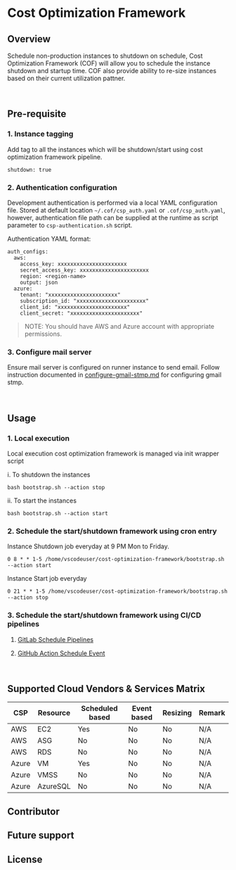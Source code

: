 # Cost Optimization Framework


## Overview
Schedule non-production instances to shutdown on schedule, Cost Optimization Framework (COF) will allow you to schedule the instance shutdown and startup time. COF also provide ability to re-size instances based on their current utilization pattner.

<br>

## Pre-requisite

### 1. Instance tagging
Add tag to all the instances which will be shutdown/start using cost optimization framework pipeline.
```
shutdown: true
```

### 2. Authentication configuration
Development authentication is performed via a local YAML configuration file. Stored at default location `~/.cof/csp_auth.yaml` or `.cof/csp_auth.yaml`, however, authentication file path can be supplied at the runtime as script parameter to `csp-authentication.sh` script.

Authentication YAML format:
```
auth_configs:
  aws:
    access_key: xxxxxxxxxxxxxxxxxxxxxx
    secret_access_key: xxxxxxxxxxxxxxxxxxxxxx
    region: <region-name>
    output: json
  azure:
    tenant: "xxxxxxxxxxxxxxxxxxxxxx"
    subscription_id: "xxxxxxxxxxxxxxxxxxxxxx"
    client_id: "xxxxxxxxxxxxxxxxxxxxxx"
    client_secret: "xxxxxxxxxxxxxxxxxxxxxx"
```

> NOTE: You should have AWS and Azure account with appropriate permissions.


### 3. Configure mail server 

Ensure mail server is configured on runner instance to send email. Follow instruction documented in [configure-gmail-stmp.md](./docs/configure-gmail-stmp.md) for configuring gmail stmp.

<br>

## Usage

### 1. Local execution 
Local execution cost optimization framework is managed via init wrapper script

i. To shutdown the instances
```
bash bootstrap.sh --action stop
```

ii. To start the instances
```
bash bootstrap.sh --action start
```

### 2. Schedule the start/shutdown framework using cron entry

Instance Shutdown job everyday at 9 PM Mon to Friday.
```
0 8 * * 1-5 /home/vscodeuser/cost-optimization-framework/bootstrap.sh --action start
```

Instance Start job everyday 
```
0 21 * * 1-5 /home/vscodeuser/cost-optimization-framework/bootstrap.sh --action stop
```

### 3. Schedule the start/shutdown framework using CI/CD pipelines

1. [GitLab Schedule Pipelines](https://docs.gitlab.com/ee/ci/pipelines/schedules.html)

2. [GitHub Action Schedule Event](https://docs.gitlab.com/ee/ci/pipelines/schedules.html)

<br>

## Supported Cloud Vendors & Services Matrix
| CSP | Resource | Scheduled based | Event based | Resizing | Remark |
| --- | -------- | --------------- | ----------- | -------- | ------ | 
| AWS | EC2      | Yes             | No          | No       | N/A    | 
| AWS | ASG      | No              | No          | No       | N/A    | 
| AWS | RDS        | No              | No          | No       | N/A    | 
| Azure | VM       | Yes              | No          | No       | N/A    | 
| Azure | VMSS     | No              | No          | No       | N/A    | 
| Azure | AzureSQL | No              | No          | No       | N/A    | 



## Contributor


## Future support


## License

